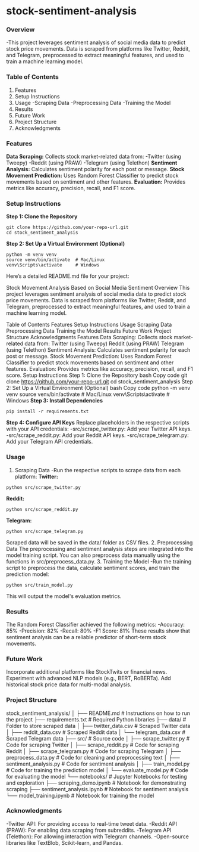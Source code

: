 # stock-sentiment-analysis
### Overview
-This project leverages sentiment analysis of social media data to predict stock price movements. Data is scraped from platforms like Twitter, Reddit, and Telegram, preprocessed to extract meaningful features, and used to train a machine learning model.
### Table of Contents
1. Features
2. Setup Instructions
3. Usage
-Scraping Data
-Preprocessing Data
-Training the Model
4. Results
5. Future Work
6. Project Structure
7. Acknowledgments
### Features
**Data Scraping:** Collects stock market-related data from:
-Twitter (using Tweepy)
-Reddit (using PRAW)
-Telegram (using Telethon)
**Sentiment Analysis:** Calculates sentiment polarity for each post or message.
**Stock Movement Prediction:** Uses Random Forest Classifier to predict stock movements based on sentiment and other features.
**Evaluation:** Provides metrics like accuracy, precision, recall, and F1 score.
### Setup Instructions
**Step 1: Clone the Repository**
````
git clone https://github.com/your-repo-url.git
cd stock_sentiment_analysis
````
**Step 2: Set Up a Virtual Environment (Optional)**
````
python -m venv venv
source venv/bin/activate  # Mac/Linux
venv\Scripts\activate     # Windows
````

Here’s a detailed README.md file for your project:

Stock Movement Analysis Based on Social Media Sentiment
Overview
This project leverages sentiment analysis of social media data to predict stock price movements. Data is scraped from platforms like Twitter, Reddit, and Telegram, preprocessed to extract meaningful features, and used to train a machine learning model.

Table of Contents
Features
Setup Instructions
Usage
Scraping Data
Preprocessing Data
Training the Model
Results
Future Work
Project Structure
Acknowledgments
Features
Data Scraping: Collects stock market-related data from:
Twitter (using Tweepy)
Reddit (using PRAW)
Telegram (using Telethon)
Sentiment Analysis: Calculates sentiment polarity for each post or message.
Stock Movement Prediction: Uses Random Forest Classifier to predict stock movements based on sentiment and other features.
Evaluation: Provides metrics like accuracy, precision, recall, and F1 score.
Setup Instructions
Step 1: Clone the Repository
bash
Copy code
git clone https://github.com/your-repo-url.git
cd stock_sentiment_analysis
Step 2: Set Up a Virtual Environment (Optional)
bash
Copy code
python -m venv venv
source venv/bin/activate  # Mac/Linux
venv\Scripts\activate     # Windows
**Step 3: Install Dependencies**
````
pip install -r requirements.txt
````
**Step 4: Configure API Keys**
Replace placeholders in the respective scripts with your API credentials:
-src/scrape_twitter.py: Add your Twitter API keys.
-src/scrape_reddit.py: Add your Reddit API keys.
-src/scrape_telegram.py: Add your Telegram API credentials.
### Usage
1. Scraping Data
-Run the respective scripts to scrape data from each platform:
**Twitter:**
````
python src/scrape_twitter.py
````
**Reddit:**
````
python src/scrape_reddit.py
````
**Telegram:**
````
python src/scrape_telegram.py
````
Scraped data will be saved in the data/ folder as CSV files.
2. Preprocessing Data
The preprocessing and sentiment analysis steps are integrated into the model training script. You can also preprocess data manually using the functions in src/preprocess_data.py.
3. Training the Model
-Run the training script to preprocess the data, calculate sentiment scores, and train the prediction model:
````
python src/train_model.py
````
This will output the model's evaluation metrics.
### Results ###
The Random Forest Classifier achieved the following metrics:
-Accuracy: 85%
-Precision: 82%
-Recall: 80%
-F1 Score: 81%
These results show that sentiment analysis can be a reliable predictor of short-term stock movements.
### Future Work ###
Incorporate additional platforms like StockTwits or financial news.
Experiment with advanced NLP models (e.g., BERT, RoBERTa).
Add historical stock price data for multi-modal analysis.
### Project Structure ###
stock_sentiment_analysis/
│
├── README.md                     # Instructions on how to run the project
├── requirements.txt              # Required Python libraries
├── data/                         # Folder to store scraped data
│   ├── twitter_data.csv          # Scraped Twitter data
│   ├── reddit_data.csv           # Scraped Reddit data
│   └── telegram_data.csv         # Scraped Telegram data
├── src/                          # Source code
│   ├── scrape_twitter.py         # Code for scraping Twitter
│   ├── scrape_reddit.py          # Code for scraping Reddit
│   ├── scrape_telegram.py        # Code for scraping Telegram
│   ├── preprocess_data.py        # Code for cleaning and preprocessing text
│   ├── sentiment_analysis.py     # Code for sentiment analysis
│   ├── train_model.py            # Code for training the prediction model
│   └── evaluate_model.py         # Code for evaluating the model
└── notebooks/                    # Jupyter Notebooks for testing and exploration
    ├── scraping_demo.ipynb       # Notebook for demonstrating scraping
    ├── sentiment_analysis.ipynb  # Notebook for sentiment analysis
    └── model_training.ipynb      # Notebook for training the model
### Acknowledgments ###
-Twitter API: For providing access to real-time tweet data.
-Reddit API (PRAW): For enabling data scraping from subreddits.
-Telegram API (Telethon): For allowing interaction with Telegram channels.
-Open-source libraries like TextBlob, Scikit-learn, and Pandas.
